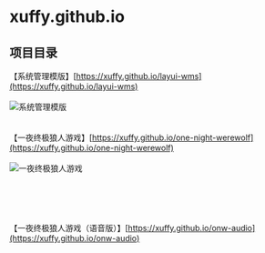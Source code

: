 xuffy.github.io
== 

项目目录
-----------------------------------
【系统管理模版】[https://xuffy.github.io/layui-wms](https://xuffy.github.io/layui-wms)<br /> <br />
![系统管理模版](https://xuffy.github.io/wms.png)
<br /> <br /> <br /> 
【一夜终极狼人游戏】[https://xuffy.github.io/one-night-werewolf](https://xuffy.github.io/one-night-werewolf)<br /><br />
![一夜终极狼人游戏](https://xuffy.github.io/oneNightWerewolf.png)
<br /> <br /> <br />
<br /> <br /> <br />
【一夜终极狼人游戏（语音版）】[https://xuffy.github.io/onw-audio](https://xuffy.github.io/onw-audio)<br /><br />
<br /> <br /> <br />
